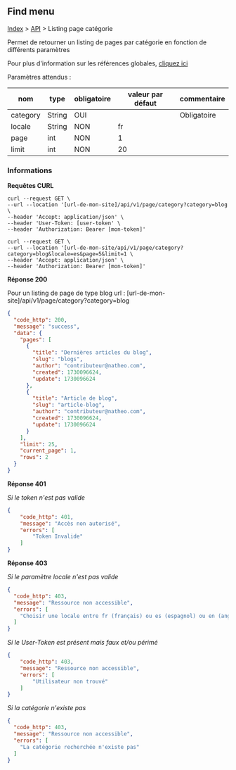## Find menu

[Index](../../../index.md) > [API](../index.md) > Listing page catégorie

Permet de retourner un listing de pages par catégorie en fonction de différents paramètres



Pour plus d'information sur les références globales, [cliquez ici](../../Techniques/Références_globales.md)

Paramètres attendus :

| nom      | type   | obligatoire | valeur par défaut | commentaire |
|----------|--------|-------------|-------------------|-------------|
| category | String | OUI         |                   | Obligatoire |
| locale   | String | NON         | fr                |             |
| page     | int    | NON         | 1                 |             |
| limit    | int    | NON         | 20                |             |


### Informations


**Requêtes CURL**
`````shell
curl --request GET \
--url --location '[url-de-mon-site]/api/v1/page/category?category=blog \
--header 'Accept: application/json' \
--header 'User-Token: [user-token' \
--header 'Authorization: Bearer [mon-token]'
`````

`````shell
curl --request GET \
--url --location '[url-de-mon-site/api/v1/page/category?category=blog&locale=es&page=5&limit=1 \
--header 'Accept: application/json' \
--header 'Authorization: Bearer [mon-token]'
`````

**Réponse 200**

Pour un listing de page de type blog
url : [url-de-mon-site]/api/v1/page/category?category=blog
````json
{
  "code_http": 200,
  "message": "success",
  "data": {
    "pages": [
      {
        "title": "Dernières articles du blog",
        "slug": "blogs",
        "author": "contributeur@natheo.com",
        "created": 1730096624,
        "update": 1730096624
      },
      {
        "title": "Article de blog",
        "slug": "article-blog",
        "author": "contributeur@natheo.com",
        "created": 1730096624,
        "update": 1730096624
      }
    ],
    "limit": 25,
    "current_page": 1,
    "rows": 2
  }
}
````

**Réponse 401**

*Si le token n'est pas valide*
````json
{
    "code_http": 401,
    "message": "Accès non autorisé",
    "errors": [
        "Token Invalide"
    ]
}
````

**Réponse 403**


*Si le paramètre locale n'est pas valide*
````json
{
  "code_http": 403,
  "message": "Ressource non accessible",
  "errors": [
    "Choisir une locale entre fr (français) ou es (espagnol) ou en (anglais) "
  ]
}
````

*Si le User-Token est présent mais faux et/ou périmé*
````json
{
    "code_http": 403,
    "message": "Ressource non accessible",
    "errors": [
        "Utilisateur non trouvé"
    ]
}
````

*Si la catégorie n'existe pas*
````json
{
  "code_http": 403,
  "message": "Ressource non accessible",
  "errors": [
    "La catégorie recherchée n'existe pas"
  ]
}
````